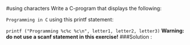 #using characters 
Write a C-program that displays the following:

`Programming in C`
using this printf statement:

`printf ("Programming %c%c %c\n", letter1, letter2, letter3)`
**Warning: do not use a scanf statement in this exercise!**
###Solution :
```c
```

